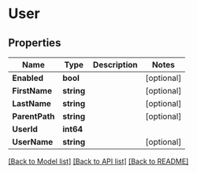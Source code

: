 # User

## Properties

Name | Type | Description | Notes
------------ | ------------- | ------------- | -------------
**Enabled** | **bool** |  | [optional] 
**FirstName** | **string** |  | [optional] 
**LastName** | **string** |  | [optional] 
**ParentPath** | **string** |  | [optional] 
**UserId** | **int64** |  | 
**UserName** | **string** |  | [optional] 

[[Back to Model list]](../README.md#documentation-for-models) [[Back to API list]](../README.md#documentation-for-api-endpoints) [[Back to README]](../README.md)


